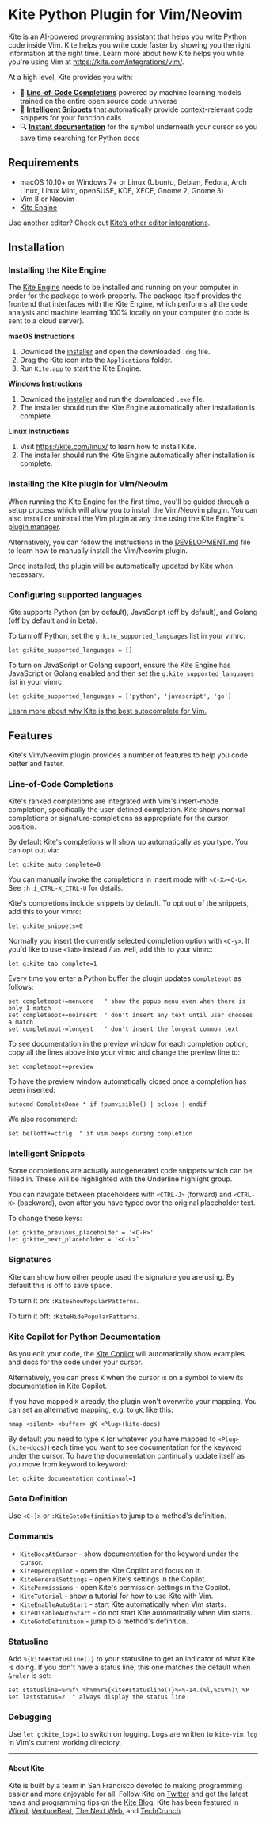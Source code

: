 # Kite Python Plugin for Vim/Neovim

Kite is an AI-powered programming assistant that helps you write Python code inside Vim. Kite helps you write code faster by showing you the right information at the right time. Learn more about how Kite helps you while you're using Vim at https://kite.com/integrations/vim/.

At a high level, Kite provides you with:
* 🧠 __[Line-of-Code Completions](#Line-of-Code-Completions)__ powered by machine learning models trained on the entire open source code universe
* 📝 __[Intelligent Snippets](#Intelligent-Snippets)__ that automatically provide context-relevant code snippets for your function calls
* 🔍 __[Instant documentation](#Kite-Copilot-for-Python-Documentation)__ for the symbol underneath your cursor so you save time searching for Python docs


## Requirements

* macOS 10.10+ or Windows 7+ or Linux (Ubuntu, Debian, Fedora, Arch Linux, Linux Mint, openSUSE, KDE, XFCE, Gnome 2, Gnome 3)
* Vim 8 or Neovim
* [Kite Engine](https://kite.com/)

Use another editor? Check out [Kite’s other editor integrations](https://kite.com/integrations/).


## Installation

### Installing the Kite Engine

The [Kite Engine](https://kite.com/) needs to be installed and running on your computer in order for the package to work properly. The package itself provides the frontend that interfaces with the Kite Engine, which performs all the code analysis and machine learning 100% locally on your computer (no code is sent to a cloud server).

__macOS Instructions__
1. Download the [installer](https://kite.com/download/) and open the downloaded `.dmg` file.
2. Drag the Kite icon into the `Applications` folder.
3. Run `Kite.app` to start the Kite Engine.

__Windows Instructions__
1. Download the [installer](https://kite.com/download/) and run the downloaded `.exe` file.
2. The installer should run the Kite Engine automatically after installation is complete.

__Linux Instructions__
1. Visit https://kite.com/linux/ to learn how to install Kite.
2. The installer should run the Kite Engine automatically after installation is complete.

### Installing the Kite plugin for Vim/Neovim

When running the Kite Engine for the first time, you'll be guided through a setup process which will allow you to install the Vim/Neovim plugin. You can also install or uninstall the Vim plugin at any time using the Kite Engine's [plugin manager](https://help.kite.com/article/62-managing-editor-plugins).

Alternatively, you can follow the instructions in the [DEVELOPMENT.md](https://github.com/kiteco/vim-plugin/blob/master/DEVELOPMENT.md) file to learn how to manually install the Vim/Neovim plugin.

Once installed, the plugin will be automatically updated by Kite when necessary.

### Configuring supported languages

Kite supports Python (on by default), JavaScript (off by default), and Golang (off by default and in beta).

To turn off Python, set the `g:kite_supported_languages` list in your vimrc:

```viml
let g:kite_supported_languages = []
```

To turn on JavaScript or Golang support, ensure the Kite Engine has JavaScript or Golang enabled and then set the `g:kite_supported_languages` list in your vimrc:

```viml
let g:kite_supported_languages = ['python', 'javascript', 'go']
```

[Learn more about why Kite is the best autocomplete for Vim.](https://kite.com/integrations/vim/)


## Features

Kite's Vim/Neovim plugin provides a number of features to help you code better and faster.


### Line-of-Code Completions

Kite's ranked completions are integrated with Vim's insert-mode completion, specifically the user-defined completion.  Kite shows normal completions or signature-completions as appropriate for the cursor position.

By default Kite's completions will show up automatically as you type.  You can opt out via:

```viml
let g:kite_auto_complete=0
```

You can manually invoke the completions in insert mode with `<C-X><C-U>`.  See `:h i_CTRL-X_CTRL-U` for details.

Kite's completions include snippets by default.  To opt out of the snippets, add this to your vimrc:

```viml
let g:kite_snippets=0
```

Normally you insert the currently selected completion option with `<C-y>`.  If you'd like to use `<Tab>` instead / as well, add this to your vimrc:

```viml
let g:kite_tab_complete=1
```

Every time you enter a Python buffer the plugin updates `completeopt` as follows:

```viml
set completeopt+=menuone   " show the popup menu even when there is only 1 match
set completeopt+=noinsert  " don't insert any text until user chooses a match
set completeopt-=longest   " don't insert the longest common text
```

To see documentation in the preview window for each completion option, copy all the lines above into your vimrc and change the preview line to:

```viml
set completeopt+=preview
```

To have the preview window automatically closed once a completion has been inserted:

```viml
autocmd CompleteDone * if !pumvisible() | pclose | endif
```

We also recommend:

```viml
set belloff+=ctrlg  " if vim beeps during completion
```


### Intelligent Snippets

Some completions are actually autogenerated code snippets which can be filled in.  These will be highlighted with the Underline highlight group.

You can navigate between placeholders with `<CTRL-J>` (forward) and `<CTRL-K>` (backward), even after you have typed over the original placeholder text.

To change these keys:

```viml
let g:kite_previous_placeholder = '<C-H>'
let g:kite_next_placeholder = '<C-L>`
```


### Signatures

Kite can show how other people used the signature you are using.  By default this is off to save space.

To turn it on: `:KiteShowPopularPatterns`.

To turn it off: `:KiteHidePopularPatterns`.


### Kite Copilot for Python Documentation

As you edit your code, the [Kite Copilot](https://kite.com/copilot/) will automatically show examples and docs for the code under your cursor.

Alternatively, you can press `K` when the cursor is on a symbol to view its documentation in Kite Copilot.

If you have mapped `K` already, the plugin won't overwrite your mapping. You can set an alternative mapping, e.g. to `gK`, like this:

```viml
nmap <silent> <buffer> gK <Plug>(kite-docs)
```

By default you need to type `K` (or whatever you have mapped to `<Plug>(kite-docs)`) each time you want to see documentation for the keyword under the cursor.  To have the documentation continually update itself as you move from keyword to keyword:

```viml
let g:kite_documentation_continual=1
```


### Goto Definition

Use `<C-]>` or `:KiteGotoDefinition` to jump to a method's definition.


### Commands

- `KiteDocsAtCursor` - show documentation for the keyword under the cursor.
- `KiteOpenCopilot` - open the Kite Copilot and focus on it.
- `KiteGeneralSettings` - open Kite's settings in the Copilot.
- `KitePermissions` - open Kite's permission settings in the Copilot.
- `KiteTutorial` - show a tutorial for how to use Kite with Vim.
- `KiteEnableAutoStart` - start Kite automatically when Vim starts.
- `KiteDisableAutoStart` - do not start Kite automatically when Vim starts.
- `KiteGotoDefinition` - jump to a method's definition.



### Statusline

Add `%{kite#statusline()}` to your statusline to get an indicator of what Kite is doing.  If you don't have a status line, this one matches the default when `&ruler` is set:

```viml
set statusline=%<%f\ %h%m%r%{kite#statusline()}%=%-14.(%l,%c%V%)\ %P
set laststatus=2  " always display the status line
```


### Debugging

Use `let g:kite_log=1` to switch on logging.  Logs are written to `kite-vim.log` in Vim's current working directory.


---

#### About Kite

Kite is built by a team in San Francisco devoted to making programming easier and more enjoyable for all. Follow Kite on
[Twitter](https://twitter.com/kitehq) and get the latest news and programming tips on the
[Kite Blog](https://kite.com/blog/).
Kite has been featured in [Wired](https://www.wired.com/2016/04/kites-coding-asssitant-spots-errors-finds-better-open-source/),
[VentureBeat](https://venturebeat.com/2019/01/28/kite-raises-17-million-for-its-ai-powered-developer-environment/),
[The Next Web](https://thenextweb.com/dd/2016/04/14/kite-plugin/), and
[TechCrunch](https://techcrunch.com/2019/01/28/kite-raises-17m-for-its-ai-driven-code-completion-tool/).
